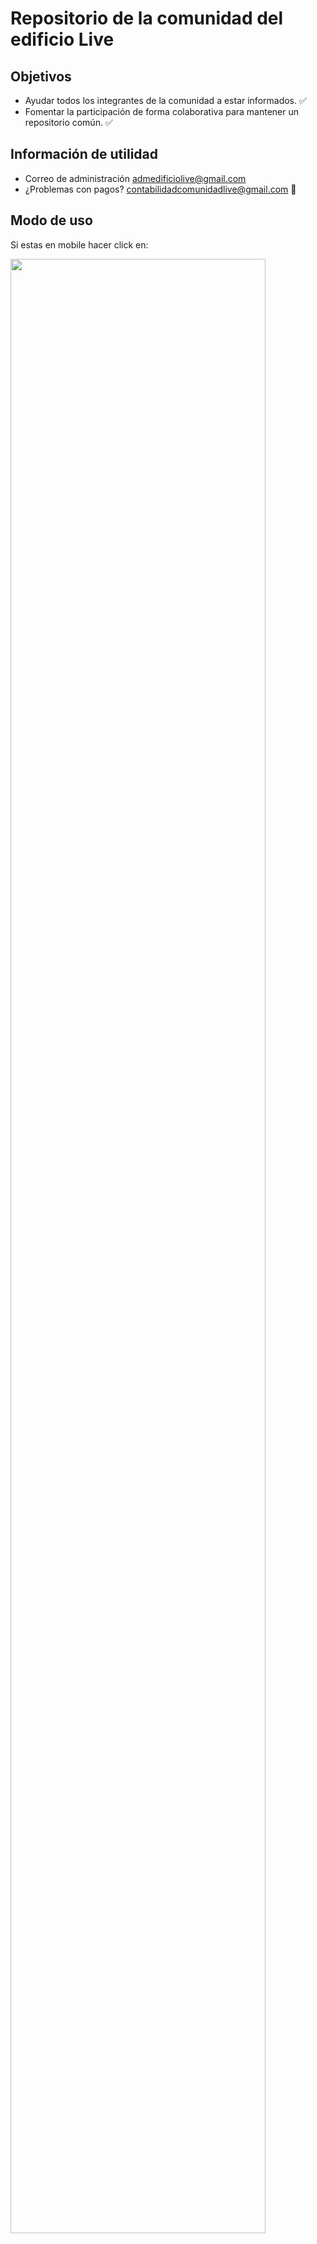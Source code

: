 Repositorio de la comunidad del edificio Live
=========



Objetivos
---------------

- Ayudar todos los integrantes de la comunidad a estar informados. :white_check_mark:
- Fomentar la participación de forma colaborativa para mantener un repositorio común. :white_check_mark:


## Información de utilidad
- Correo de administración admedificiolive@gmail.com 
- ¿Problemas con pagos? contabilidadcomunidadlive@gmail.com :love_letter:

## Modo de uso
Si estas en mobile hacer click en:

<img src="https://user-images.githubusercontent.com/14129358/140669122-d28d4392-5dae-4a78-bc62-8325ede0d12b.jpeg" width="90%" height="90%" />

Se deberían desplegar las carpetas que contienen todas las actas desde el año 2018

<img src="https://user-images.githubusercontent.com/14129358/140669163-92d7eeb1-016e-4121-aff7-d8435ed98b5d.jpeg" width="90%" height="90%" />


## ¿Cómo aportar o colaborar?

Aquellos que quieran aportar con documentos a esta plataforma lo pueden hacer mediante el uso de git, para esto deben realizar los siguientes pasos:

1. [Instalar git en sus computadores](https://git-scm.com/book/es/v2/Inicio---Sobre-el-Control-de-Versiones-Instalaci%C3%B3n-de-Git)
2. [Pasos para generar una propuesta de cambio](https://www.freecodecamp.org/espanol/news/como-hacer-tu-primer-pull-request-en-github/)
3. Crear pull Request a este repositorio. Si llegan aqui son unos cracks! 

## Porque usar github?

- Es gratuito.
- Es sin fines de lucro.
- Permite trazabilidad de todos los cambios de manera pública.
- Permite aportes de otros usuarios.
- Es fácil de mantener y de usar.
- Se puede acceder mediante web o tener el repositorio descargado en sus computadores.



by Juan Poblete :bowtie:
